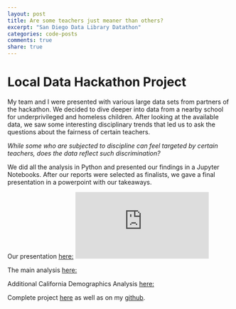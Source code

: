 ```yaml
---
layout: post
title: Are some teachers just meaner than others?
excerpt: "San Diego Data Library Datathon"
categories: code-posts
comments: true
share: true
---
```


# Local Data Hackathon Project 

My team and I were presented with various large data sets from partners of the hackathon. We decided to dive deeper into data from a nearby school for underprivileged and homeless children. After looking at the available data, we saw some interesting disciplinary trends that led us to ask the questions about the fairness of certain teachers. 

*While some who are subjected to discipline can feel targeted by certain teachers, does the data reflect such discrimination?* 

We did all the analysis in Python and presented our findings in a Jupyter Notebooks. After our reports were selected as finalists, we gave a final presentation in a powerpoint with our takeaways.

Our presentation [here:](http://ds3.io/wp-content/uploads/2015/07/DatathonPresentation-2.pdf)
![here](http://ds3.io/wp-content/uploads/2015/07/DatathonPresentation-2.pdf)

The main analysis [here:](http://nbviewer.jupyter.org/github/LizIzhikevich/0x606AA55/blob/master/EducationQuestion2.ipynb)

Additional California Demographics Analysis [here:](http://nbviewer.jupyter.org/github/LizIzhikevich/0x606AA55/blob/master/CaliforniaDemographics.ipynb)


Complete project [here](http://ds3.io/?page_id=151) as well as on my [github](https://github.com/joanney3h).
